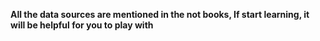 **All the data sources are mentioned in the not books,
If start learning, it will be helpful for you to play with**

